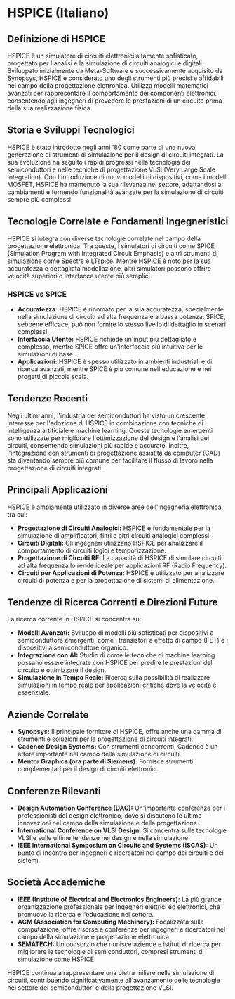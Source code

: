 # HSPICE (Italiano)

## Definizione di HSPICE

HSPICE è un simulatore di circuiti elettronici altamente sofisticato, progettato per l'analisi e la simulazione di circuiti analogici e digitali. Sviluppato inizialmente da Meta-Software e successivamente acquisito da Synopsys, HSPICE è considerato uno degli strumenti più precisi e affidabili nel campo della progettazione elettronica. Utilizza modelli matematici avanzati per rappresentare il comportamento dei componenti elettronici, consentendo agli ingegneri di prevedere le prestazioni di un circuito prima della sua realizzazione fisica.

## Storia e Sviluppi Tecnologici

HSPICE è stato introdotto negli anni '80 come parte di una nuova generazione di strumenti di simulazione per il design di circuiti integrati. La sua evoluzione ha seguito i rapidi progressi nella tecnologia dei semiconduttori e nelle tecniche di progettazione VLSI (Very Large Scale Integration). Con l'introduzione di nuovi modelli di dispositivi, come i modelli MOSFET, HSPICE ha mantenuto la sua rilevanza nel settore, adattandosi ai cambiamenti e fornendo funzionalità avanzate per la simulazione di circuiti sempre più complessi.

## Tecnologie Correlate e Fondamenti Ingegneristici

HSPICE si integra con diverse tecnologie correlate nel campo della progettazione elettronica. Tra queste, i simulatori di circuiti come SPICE (Simulation Program with Integrated Circuit Emphasis) e altri strumenti di simulazione come Spectre e LTspice. Mentre HSPICE è noto per la sua accuratezza e dettagliata modellazione, altri simulatori possono offrire velocità superiori o interfacce utente più semplici.

### HSPICE vs SPICE

- **Accuratezza:** HSPICE è rinomato per la sua accuratezza, specialmente nella simulazione di circuiti ad alta frequenza e a bassa potenza. SPICE, sebbene efficace, può non fornire lo stesso livello di dettaglio in scenari complessi.
- **Interfaccia Utente:** HSPICE richiede un'input più dettagliato e complesso, mentre SPICE offre un'interfaccia più intuitiva per le simulazioni di base.
- **Applicazioni:** HSPICE è spesso utilizzato in ambienti industriali e di ricerca avanzati, mentre SPICE è più comune nell'educazione e nei progetti di piccola scala.

## Tendenze Recenti

Negli ultimi anni, l'industria dei semiconduttori ha visto un crescente interesse per l'adozione di HSPICE in combinazione con tecniche di intelligenza artificiale e machine learning. Queste tecnologie emergenti sono utilizzate per migliorare l'ottimizzazione del design e l'analisi dei circuiti, consentendo simulazioni più rapide e accurate. Inoltre, l'integrazione con strumenti di progettazione assistita da computer (CAD) sta diventando sempre più comune per facilitare il flusso di lavoro nella progettazione di circuiti integrati.

## Principali Applicazioni

HSPICE è ampiamente utilizzato in diverse aree dell'ingegneria elettronica, tra cui:

- **Progettazione di Circuiti Analogici:** HSPICE è fondamentale per la simulazione di amplificatori, filtri e altri circuiti analogici complessi.
- **Circuiti Digitali:** Gli ingegneri utilizzano HSPICE per analizzare il comportamento di circuiti logici e temporizzazione.
- **Progettazione di Circuiti RF:** La capacità di HSPICE di simulare circuiti ad alta frequenza lo rende ideale per applicazioni RF (Radio Frequency).
- **Circuiti per Applicazioni di Potenza:** HSPICE è utilizzato per analizzare circuiti di potenza e per la progettazione di sistemi di alimentazione.

## Tendenze di Ricerca Correnti e Direzioni Future

La ricerca corrente in HSPICE si concentra su:

- **Modelli Avanzati:** Sviluppo di modelli più sofisticati per dispositivi a semiconduttore emergenti, come i transistori a effetto di campo (FET) e i dispositivi a semiconduttore organico.
- **Integrazione con AI:** Studio di come le tecniche di machine learning possano essere integrate con HSPICE per predire le prestazioni del circuito e ottimizzare il design.
- **Simulazione in Tempo Reale:** Ricerca sulla possibilità di realizzare simulazioni in tempo reale per applicazioni critiche dove la velocità è essenziale.

## Aziende Correlate

- **Synopsys:** Il principale fornitore di HSPICE, offre anche una gamma di strumenti e soluzioni per la progettazione di circuiti integrati.
- **Cadence Design Systems:** Con strumenti concorrenti, Cadence è un attore importante nel campo della simulazione di circuiti.
- **Mentor Graphics (ora parte di Siemens):** Fornisce strumenti complementari per il design di circuiti elettronici.

## Conferenze Rilevanti

- **Design Automation Conference (DAC):** Un'importante conferenza per i professionisti del design elettronico, dove si discutono le ultime innovazioni nel campo della simulazione e della progettazione.
- **International Conference on VLSI Design:** Si concentra sulle tecnologie VLSI e sulle ultime tendenze nel design e nella simulazione.
- **IEEE International Symposium on Circuits and Systems (ISCAS):** Un punto di incontro per ingegneri e ricercatori nel campo dei circuiti e dei sistemi.

## Società Accademiche

- **IEEE (Institute of Electrical and Electronics Engineers):** La più grande organizzazione professionale per ingegneri elettrici ed elettronici, che promuove la ricerca e l'educazione nel settore.
- **ACM (Association for Computing Machinery):** Focalizzata sulla computazione, offre risorse e conferenze per ingegneri e ricercatori nel campo della simulazione e progettazione elettronica.
- **SEMATECH:** Un consorzio che riunisce aziende e istituti di ricerca per migliorare le tecnologie di semiconduttori, compresi strumenti di simulazione come HSPICE.

HSPICE continua a rappresentare una pietra miliare nella simulazione di circuiti, contribuendo significativamente all'avanzamento delle tecnologie nel settore dei semiconduttori e della progettazione VLSI.